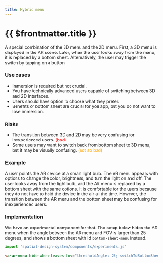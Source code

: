 ```yaml
---
title: Hybrid menu
---
```


# {{ $frontmatter.title }}

A special combination of the 3D menu and the 2D menu. First, a 3D menu is displayed in the AR scene. 
Later, when the user looks away from the menu, it is replaced by a bottom sheet. Alternatively, 
the user may trigger the switch by tapping on a button.

### Use cases

- Immersion is required but not crucial.
- You have technically advanced users capable of switching between 3D and 2D interfaces.
- Users should have option to choose what they prefer.
- Benefits of bottom sheet are crucial for you app, but you do not want to lose immersion.

### Risks

- The transition between 3D and 2D may be very confusing for inexperienced users. <span style="color: red">(bad)</span>
- Some users may want to switch back from bottom sheet to 3D menu, but it may be visually confusing. <span style="color: orange">(not so bad)</span>

### Example

A user points the AR device at a smart light bulb. The AR menu appears with options to change the color, brightness, and 
turn the light on and off. The user looks away from the light bulb, and the AR menu is replaced by a bottom sheet with 
the same options. It is comfortable for the users because they do not have to hold the device in the air all the time.
However, the transition between the AR menu and the bottom sheet may be confusing for inexperienced users.

### Implementation

We have an experimental component for that. The setup below hides the AR menu when the angle between the AR menu and FOV 
is larger than 25 degrees, and shows a bottom sheet with id `bottom-sheet-menu` instead.

```js
import 'spatial-design-system/components/experiments.js'
```

```html
<a-ar-menu hide-when-leaves-fov="thresholdAngle: 25; switchToBottomSheet: true; bottomSheet: #bottom-sheet-menu;" ... >
```